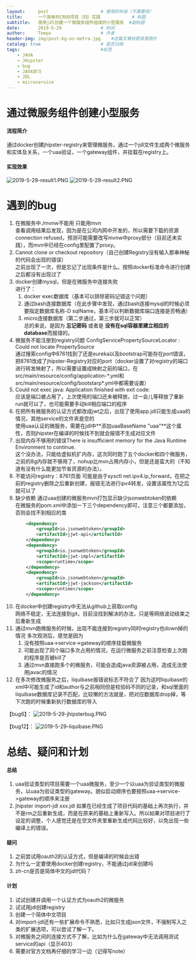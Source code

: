 ```yaml
---
layout:     post   				    # 使用的布局（不需要改）
title:      一个简单的CRUD项目（四）实践			# 标题 
subtitle:   使用jdl创建一个微服务组件组成的小型服务  #副标题
date:       2019-5-29 				# 时间
author:     Tempo					# 作者
header-img: img/post-bg-os-metro.jpg 	#这篇文章标题背景图片
catalog: true 						# 是否归档
tags:								#标签
    - JAVA
    - JHipster
    - bug
    - JAVA学习
    - JDL
    - microservice
---
```

# 通过微服务组件创建小型服务

#### 流程简介
通过docker创建jhipster-registry来管理微服务，通过一个jdl文件生成两个微服务和实体及关系，一个uaa验证，一个gateway组件，并挂载在registry上。

#### 实现效果
![2019-5-29-result1.PNG](https://i.loli.net/2019/05/29/5cee4d572b9fe19901.png)
![2019-5-29-result2.PNG](https://i.loli.net/2019/05/29/5cee4d574409131146.png)

# 遇到的bug

1. 在微服务中./mvnw不能用 只能用mvn  
   查看调用结果后发现，因为是在公司内网中开发的，所以需要下载的资源connection refused，预测可能需要改写mvnw中proxy部分（目前还未实践），而mvn中已经在config里配置了proxy。
2. Cannot clone or checkout repository（自己创建Registry没有输入那串神秘的代码会出现的错误）  
   之前出现了一次，但是忘记了出现条件是什么。按照docker标准命令进行创建之后都没有出现过了
3. docker创建mysql，但是在微服务中连接失败  
   进行了：  
   1. docker exec数据库（基本可以排除密码记错这个问题）  
   2. 通过bash连接数据库（在此步骤中发现，通过bash连接mysql的时候必须要指定数据库名称-D sqlName，基本可以判断数据库端口连接是否畅通）  
   3. micro连接数据库（第二步通过，第三步就可以正常）  
   总的来说，是因为 **忘记密码** 或者是 **没有在sql容器里建立相应的database**而报错的。
4. 微服务不能注册到registry问题 ConfigServicePropertySourceLocator : Could not locate PropertySource  
   通过搜索config中8761找到了还是eureka以及bootstrap可能存在port错误，把8761改成了jhipster-Registry对应的port（docker设置了对registry的端口进行转发映射了，所以需要设置成映射之前的端口，在src/main/resource/config/application-\*.yml和src/main/resource/config/bootstarp\*.yml中都需要设置）
5.  Could not exec java: Application finished with exit code:  
    应该是端口被占用了，上次使用的端口还未被释放，过一会儿等释放了重新run就可以了，也可能需要手动kill相应端口的程序
6.  在把所有微服务的认证方式都改成jwt之后，出现了使用app.jdl只能生成uaa的情况，其他service的文件夹是空的  
    使用uaa认证的微服务，需要在jdl中**添加uaaBaseName "uaa"**这个属性，否则jhipster在编译的时候找不到就会报错不生成对应文件
7.  出现内存不够用的错误There is insufficient memory for the Java Runtime Environment to continue.  
    这个没办法，只能给虚拟机扩内存，这次同时跑了五个docker和四个微服务，之前的8g内存就不够用了，nohup比mvn占用内存小，但是还是蛮大的（不知道有没有什么能更加节省资源的办法）。
8.  不能访问registry：8761页面
    可能是由于sysctl net.ipv4.ip_forward，在把之前的registry删除之后重新创建，报错无法进行ipv4转发，设置该属性为1之后就可以了
9.  缺少依赖 通过uaa创建的微服务mvn打包显示缺少jsonwebtoken的依赖  
    在微服务的pom.xml中添加一下三个dependency即可，注意三个都要添加，否则会找不到相应的类
    ```xml
        <dependency>
            <groupId>io.jsonwebtoken</groupId>
            <artifactId>jjwt-api</artifactId>
        </dependency>
        <dependency>
            <groupId>io.jsonwebtoken</groupId>
            <artifactId>jjwt-impl</artifactId>
            <scope>runtime</scope>
        </dependency>
        <dependency>
            <groupId>io.jsonwebtoken</groupId>
            <artifactId>jjwt-jackson</artifactId>
            <scope>runtime</scope>
        </dependency>
    ```
10. 在docker中创建registry中无法从github上获取config  
    网络不稳定，无法连接到git，目前没找到解决的办法，只是等网络波动结束之后重新生成
11. 通过mvn跑微服务的时候，出现不能连接到registry同时registry也down掉的情况
    多次观测后，感觉是因为  
    1. 没有按照uaa->service->gateway的顺序挂载微服务
    2. 可能出现了同个端口多次占用的情况，在运行微服务之前注意检查上次跑的程序是否被kill了
    3. 通过mvn直接跑多个的微服务，可能会造成java资源被占用，造成无法使用javac的情况
12. 在多次修改微服务之后，liquibase报错说标志不符合了
    因为这时liquibase的xml中可能生成了id和author与之前相同但是校验码不同的记录，和sql里面的liquibase数据库记录不匹配，比较懒的方法就是，把对应数据库drop掉，等下次跑的时候重新执行数据库的导入

【bug6】：
![2019-5-29-jhipsterbug.PNG](https://i.loli.net/2019/05/29/5cee57752653991806.png)

【bug12】：
![2019-5-29-liquibase.PNG](https://i.loli.net/2019/05/29/5cee57751d75471278.png)

# 总结、疑问和计划

#### 总结
1. uaa验证类型的项目需要一个uaa微服务，至少一个以uaa为验证类型的微服务，以uaa为验证类型的gateway。貌似启动顺序也要按照uaa->service->gateway的顺序来注册
2. jhipster import-jdl xxx.jdl 如果在已经生成了项目代码的基础上再次执行，并不是rm之后重新生成，而是在原来的基础上重新写入。所以如果对项目进行了设定的调整，个人感觉还是在空文件夹里重新生成代码比较好，以免出现一些编译上的错误。

#### 疑问
1. 之前尝试用oauth2的认证方式，但是编译的时候会出错
2. 为什么一定要使用docker创建registry，不能通过jdl来创建吗
3. zh-cn是否是简体中文的jdl代码？

#### 计划
1. 试试创建并调用一个认证方式为oauth2的微服务
2. 试试用jdl创建registry
3. 创建一个简体中文项目
4. 对import-jdl还有一些扩展命令不熟悉，比如只生成json文件，不强制写入之类的扩展选项，可以尝试了解一下。
5. 对微服务之间的连接方式不了解，比如为什么在gateway中无法调用测试service的api（显示403）
6. 需要对官方文档再仔细的学习一边（记得写note）